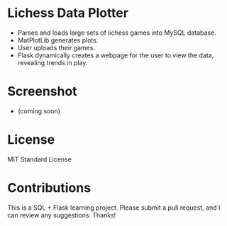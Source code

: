 # Lichess Data Plotter
* Parses and loads large sets of lichess games into MySQL database.
* MatPlotLib generates plots.
* User uploads their games.
* Flask dynamically creates a webpage for the user to view the data, revealing trends in play.

# Screenshot
* (coming soon)

# License
MIT Standard License

# Contributions
This is a SQL + Flask learning project. 
Please submit a pull request, and I can review any suggestions. Thanks! 

